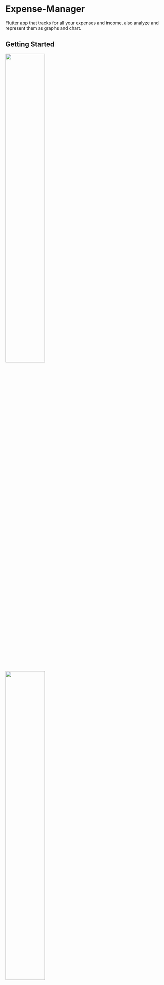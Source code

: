 # Expense-Manager

Flutter app that tracks for all your expenses and income, also analyze and represent them as graphs and chart.

## Getting Started

<img hegiht ="50" width="50%"  src="https://github.com/ankitzadafiya/Expense-Manager/blob/master/UI/GET-STARTED-1.png" />

<img hegiht ="50%" width="50%"  src="https://github.com/ankitzadafiya/Expense-Manager/blob/master/UI/GET%20STARTED%202.png" />

<img hegiht ="50%" width="50%"  src="https://github.com/ankitzadafiya/Expense-Manager/blob/master/UI/GET%20STARTED%203png.png" />

<img hegiht ="50%" width="50%"  src="https://github.com/ankitzadafiya/Expense-Manager/blob/master/UI/GET%20STARTED%204.png" />

<img hegiht ="50%" width="50%"  src="https://github.com/ankitzadafiya/Expense-Manager/blob/master/UI/DASHBOARD.png" />

<img hegiht ="50%" width="50%"  src="https://github.com/ankitzadafiya/Expense-Manager/blob/master/UI/SETTING%201.png" />

<img hegiht ="50%" width="50%"  src="https://github.com/ankitzadafiya/Expense-Manager/blob/master/UI/SETTING%202.png" />

<img hegiht ="50%" width="50%"  src="https://github.com/ankitzadafiya/Expense-Manager/blob/master/UI/BUDGET.png" />

<img hegiht ="50%" width="50%"  src="https://github.com/ankitzadafiya/Expense-Manager/blob/master/UI/ADD%20CATEGORY%202.png" />

<img hegiht ="50%" width="50%"  src="https://github.com/ankitzadafiya/Expense-Manager/blob/master/UI/ADD%202.png" />

<img hegiht ="50%" width="50%"  src="https://github.com/ankitzadafiya/Expense-Manager/blob/master/UI/ADD%204%20CROP.png" />

<img hegiht ="50%" width="50%"  src="https://github.com/ankitzadafiya/Expense-Manager/blob/master/UI/VIEW%201.png" />

<img hegiht ="50%" width="50%"  src="https://github.com/ankitzadafiya/Expense-Manager/blob/master/UI/DELETE_.png" />

<img hegiht ="50%" width="50%"  src="https://github.com/ankitzadafiya/Expense-Manager/blob/master/UI/DELETE%202.png" />

<img hegiht ="50%" width="50%"  src="https://github.com/ankitzadafiya/Expense-Manager/blob/master/UI/SEARCH.png" />

<img hegiht ="50%" width="50%"  src="https://github.com/ankitzadafiya/Expense-Manager/blob/master/UI/OVERVIEW%201.png" />

<img hegiht ="50%" width="50%"  src="https://github.com/ankitzadafiya/Expense-Manager/blob/master/UI/OVERVIEW%202.png" />

<img hegiht ="50%" width="50%"  src="https://github.com/ankitzadafiya/Expense-Manager/blob/master/UI/FILTER%20AMOUNT.png" />

<img hegiht ="50%" width="50%"  src="https://github.com/ankitzadafiya/Expense-Manager/blob/master/UI/FILTER%20DATE%201.png" />


